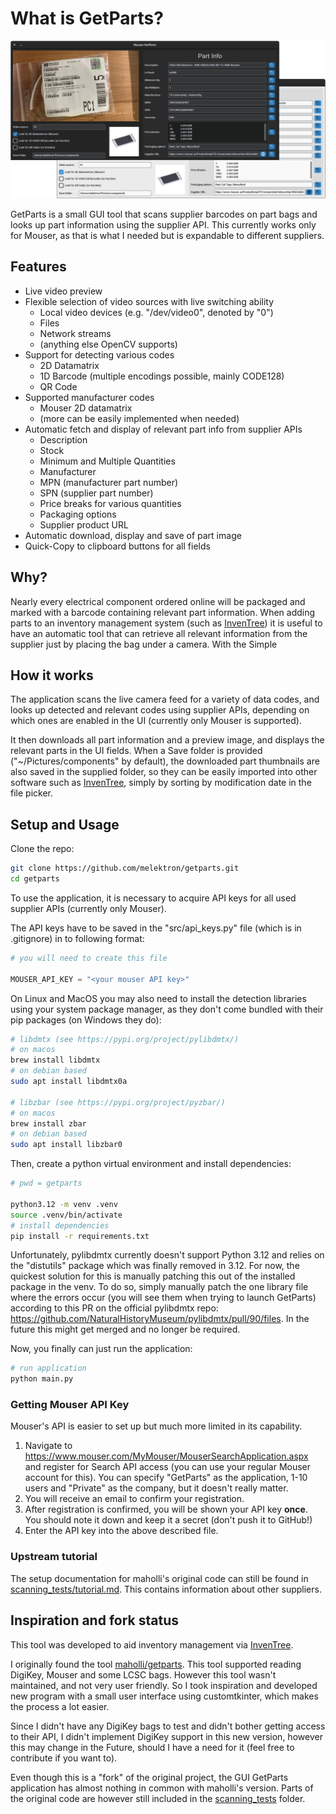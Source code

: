 # What is GetParts?

![Preview of the UI in darkmode and lightmode](images/ui.png)

GetParts is a small GUI tool that scans supplier barcodes on part bags and looks up part information using the supplier API. This currently works only for Mouser, as that is what I needed but is expandable to different suppliers.


## Features

- Live video preview
- Flexible selection of video sources with live switching ability
  - Local video devices (e.g. "/dev/video0", denoted by "0")
  - Files
  - Network streams
  - (anything else OpenCV supports)
- Support for detecting various codes
  - 2D Datamatrix
  - 1D Barcode (multiple encodings possible, mainly CODE128)
  - QR Code
- Supported manufacturer codes
  - Mouser 2D datamatrix
  - (more can be easily implemented when needed)
- Automatic fetch and display of relevant part info from supplier APIs 
  - Description
  - Stock
  - Minimum and Multiple Quantities
  - Manufacturer
  - MPN (manufacturer part number)
  - SPN (supplier part number) 
  - Price breaks for various quantities
  - Packaging options
  - Supplier product URL
- Automatic download, display and save of part image
- Quick-Copy to clipboard buttons for all fields


## Why?

Nearly every electrical component ordered online will be packaged and marked with a barcode containing relevant part information. When adding parts to an inventory management system (such as [InvenTree](https://inventree.org/)) it is useful to have an automatic tool that can retrieve all relevant information from the supplier just by placing the bag under a camera. With the Simple 


## How it works

The application scans the live camera feed for a variety of data codes, and looks up detected and relevant codes using supplier APIs, depending on which ones are enabled in the UI (currently only Mouser is supported).

It then downloads all part information and a preview image, and displays the relevant parts in the UI fields. When a Save folder is provided ("~/Pictures/components" by default), the downloaded part thumbnails are also saved in the supplied folder, so they can be easily imported into other software such as [InvenTree](https://inventree.org/), simply by sorting by modification date in the file picker.


## Setup and Usage

Clone the repo:

```bash
git clone https://github.com/melektron/getparts.git
cd getparts
```

To use the application, it is necessary to acquire API keys for all used supplier APIs (currently only Mouser).

The API keys have to be saved in the "src/api_keys.py" file (which is in .gitignore) in to following format:

```py
# you will need to create this file

MOUSER_API_KEY = "<your mouser API key>"
```

On Linux and MacOS you may also need to install the detection libraries using your system package manager, as they don't come bundled with their pip packages (on Windows they do):

```bash
# libdmtx (see https://pypi.org/project/pylibdmtx/)
# on macos
brew install libdmtx
# on debian based
sudo apt install libdmtx0a

# libzbar (see https://pypi.org/project/pyzbar/)
# on macos
brew install zbar
# on debian based
sudo apt install libzbar0
```

Then, create a python virtual environment and install dependencies:

```bash
# pwd = getparts

python3.12 -m venv .venv
source .venv/bin/activate
# install dependencies
pip install -r requirements.txt
```

Unfortunately, pylibdmtx currently doesn't support Python 3.12 and relies on the "distutils" package which was finally removed in 3.12. For now, the quickest solution for this is manually patching this out of the installed package in the venv. To do so, simply manually patch the one library file where the errors occur (you will see them when trying to launch GetParts) according to this PR on the official pylibdmtx repo: https://github.com/NaturalHistoryMuseum/pylibdmtx/pull/90/files. In the future this might get merged and no longer be required.

Now, you finally can just run the application:

```bash
# run application
python main.py
```


### Getting Mouser API Key

Mouser's API is easier to set up but much more limited in its capability.

1. Navigate to https://www.mouser.com/MyMouser/MouserSearchApplication.aspx and register for Search API access (you can use your regular Mouser account for this). You can specify "GetParts" as the application, 1-10 users and "Private" as the company, but it doesn't really matter.
2. You will receive an email to confirm your registration.
2. After registration is confirmed, you will be shown your API key **once**. You should note it down and keep it a secret (don't push it to GitHub!)
3. Enter the API key into the above described file.


### Upstream tutorial

The setup documentation for maholli's original code can still be found in [scanning_tests/tutorial.md](scanning_tests/tutorial.md). This contains information about other suppliers.


## Inspiration and fork status

This tool was developed to aid inventory management via [InvenTree](https://inventree.org/). 

I originally found the tool [maholli/getparts](https://github.com/maholli/getparts). This tool supported reading DigiKey, Mouser and some LCSC bags. However this tool wasn't maintained, and not very user friendly. So I took inspiration and developed new program with a small user interface using customtkinter, which makes the process a lot easier.

Since I didn't have any DigiKey bags to test and didn't bother getting access to their API, I didn't implement DigiKey support in this new version, however this may change in the Future, should I have a need for it (feel free to contribute if you want to).

Even though this is a "fork" of the original project, the GUI GetParts application has almost nothing in common with maholli's version. Parts of the original code are however still included in the [scanning_tests](scanning_tests/) folder.
